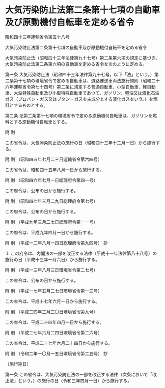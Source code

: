 # 大気汚染防止法第二条第十七項の自動車及び原動機付自転車を定める省令

昭和四十三年運輸省令第五十八号

大気汚染防止法第二条第十七項の自動車及び原動機付自転車を定める省令

大気汚染防止法（昭和四十三年法律第九十七号）第二条第六項の規定に基づき、大気汚染防止法第二条第六項の自動車を定める省令を次のように定める。

第一条 大気汚染防止法（昭和四十三年法律第九十七号。以下「法」という。）第二条第十七項の環境省令で定める自動車は、道路運送車両法施行規則（昭和二十六年運輸省令第七十四号）第二条に規定する普通自動車、小型自動車、軽自動車、大型特殊自動車及び小型特殊自動車であつて、ガソリン、軽油又は液化石油ガス（プロパン・ガス又はブタン・ガスを主成分とする液化ガスをいう。）を燃料とするものとする。

第二条 法第二条第十七項の環境省令で定める原動機付自転車は、ガソリンを燃料とする原動機付自転車とする。

附 則

この省令は、大気汚染防止法の施行の日（昭和四十三年十二月一日）から施行する。

附 則 （昭和四五年七月二三日運輸省令第六四号）

この省令は、昭和四十五年八月一日から施行する。

附 則 （昭和四六年七月一日総理府令第四一号）

この府令は、公布の日から施行する。

附 則 （昭和四七年三月二九日総理府令第七号）

この府令は、公布の日から施行する。

附 則 （平成九年三月二七日総理府令第一一号）

この府令は、平成九年四月一日から施行する。

附 則 （平成一二年八月一四日総理府令第九四号） 抄

１ この府令は、内閣法の一部を改正する法律（平成十一年法律第八十八号）の施行の日（平成十三年一月六日）から施行する。

附 則 （平成一三年八月三日環境省令第二七号）

この省令は、公布の日から施行する。

附 則 （平成一七年五月二七日環境省令第一三号）

この省令は、平成十七年六月一日から施行する。

附 則 （平成二四年三月三〇日環境省令第九号）

この省令は、平成二十四年四月一日から施行する。

附 則 （平成二七年六月二四日環境省令第二六号）

この省令は、平成二十七年六月二十四日から施行する。

附 則 （令和二年一〇月一五日環境省令第二五号） 抄

（施行期日）

第一条 この省令は、大気汚染防止法の一部を改正する法律（次条において「改正法」という。）の施行の日（令和三年四月一日）から施行する。
